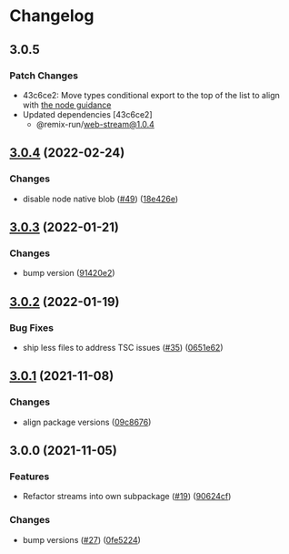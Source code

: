 # Changelog

## 3.0.5

### Patch Changes

- 43c6ce2: Move types conditional export to the top of the list to align with [the node guidance](https://nodejs.org/api/packages.html#community-conditions-definitions)
- Updated dependencies [43c6ce2]
  - @remix-run/web-stream@1.0.4

## [3.0.4](https://www.github.com/web-std/io/compare/blob-v3.0.3...blob-v3.0.4) (2022-02-24)

### Changes

- disable node native blob ([#49](https://www.github.com/web-std/io/issues/49)) ([18e426e](https://www.github.com/web-std/io/commit/18e426e0552eb855275faadceab35c41335582f2))

## [3.0.3](https://www.github.com/web-std/io/compare/blob-v3.0.2...blob-v3.0.3) (2022-01-21)

### Changes

- bump version ([91420e2](https://www.github.com/web-std/io/commit/91420e294b4188a6da9c961ce4ef4eeac93595a1))

## [3.0.2](https://www.github.com/web-std/io/compare/blob-v3.0.1...blob-v3.0.2) (2022-01-19)

### Bug Fixes

- ship less files to address TSC issues ([#35](https://www.github.com/web-std/io/issues/35)) ([0651e62](https://www.github.com/web-std/io/commit/0651e62ae42d17eae2db89858c9e44f3342c304c))

## [3.0.1](https://www.github.com/web-std/io/compare/blob-v3.0.0...blob-v3.0.1) (2021-11-08)

### Changes

- align package versions ([09c8676](https://www.github.com/web-std/io/commit/09c8676348619313d9df24d9597cea0eb82704d2))

## 3.0.0 (2021-11-05)

### Features

- Refactor streams into own subpackage ([#19](https://www.github.com/web-std/io/issues/19)) ([90624cf](https://www.github.com/web-std/io/commit/90624cfd2d4253c2cbc316d092f26e77b5169f47))

### Changes

- bump versions ([#27](https://www.github.com/web-std/io/issues/27)) ([0fe5224](https://www.github.com/web-std/io/commit/0fe5224124e318f560dcfbd8a234d05367c9fbcb))
